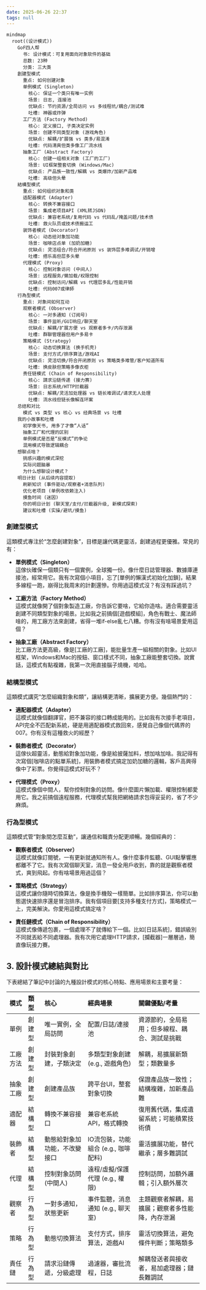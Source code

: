 ```yaml
---
date: 2025-06-26 22:37
tags: null
---
```


```mermaid
mindmap
  root((设计模式))
    GoF四人帮
      书: 设计模式：可复用面向对象软件的基础
      总数: 23种
      分类: 三大类
    創建型模式
      重点: 如何创建对象
      单例模式 (Singleton)
        核心: 保证一个类只有唯一实例
        场景: 日志, 连接池
        优缺点: 节约资源/全局访问 vs 多线程坑/耦合/测试难
        吐槽: 神器或炸弹
      工厂方法 (Factory Method)
        核心: 定义接口, 子类决定实例
        场景: 创建不同类型对象 (游戏角色)
        优缺点: 解耦/扩展强 vs 类多/易混淆
        吐槽: 代码清爽但类多像工厂流水线
      抽象工厂 (Abstract Factory)
        核心: 创建一组相关对象 (工厂的工厂)
        场景: UI框架整套切换 (Windows/Mac)
        优缺点: 产品族一致性/解耦 vs 类爆炸/加新产品难
        吐槽: 高级但头晕
    結構型模式
      重点: 如何组织对象和类
      适配器模式 (Adapter)
        核心: 转换不兼容接口
        场景: 集成老项目API (XML转JSON)
        优缺点: 兼容老系统/复用代码 vs 代码乱/掩盖问题/技术债
        吐槽: 救火队员或技术债搬运工
      装饰者模式 (Decorator)
        核心: 动态给对象加功能
        场景: 咖啡店点单 (加奶加糖)
        优缺点: 灵活组合/符合开闭原则 vs 装饰层多难调试/开销增
        吐槽: 搭乐高但层多头晕
      代理模式 (Proxy)
        核心: 控制对象访问 (中间人)
        场景: 远程服务/懒加载/权限控制
        优缺点: 控制访问/解耦 vs 代理层多乱/性能开销
        吐槽: 代码007或律師
    行為型模式
      重点: 对象间如何互动
      观察者模式 (Observer)
        核心: 一对多通知 (订阅号)
        场景: 事件监听/GUI响应/聊天室
        优缺点: 解耦/扩展方便 vs 观察者多卡/内存泄漏
        吐槽: 群聊管理器但用户多易卡
      策略模式 (Strategy)
        核心: 动态切换算法 (换手机壳)
        场景: 支付方式/排序算法/游戏AI
        优缺点: 灵活切换/符合开闭原则 vs 策略类多难管/客户知道所有
        吐槽: 换皮肤但策略多像衣柜
      责任链模式 (Chain of Responsibility)
        核心: 請求沿链传递 (接力赛)
        场景: 日志系统/HTTP拦截器
        优缺点: 解耦/灵活加处理器 vs 链长难调试/请求无人处理
        吐槽: 流水线但链长像解连环案
    总结和对比
      模式 vs 类型 vs 核心 vs 经典场景 vs 吐槽
    我的小故事和吐槽
      初学像天书, 用多了才像“人话”
      抽象工厂和代理的区别
      单例模式是否是“反模式”的争论
      混用模式导致逻辑耦合
    想聊点啥？
      挑感兴趣的模式深挖
      实际问题脑暴
      为什么想聊设计模式？
    明日计划 (从后续内容提取)
      刷新知识 (事件驱动/观察者+消息队列)
      优化老项目 (单例改依赖注入)
      摸鱼时间 (迷因)
      你的明日计划 (聊天室/支付/拦截器升级, 新模式探索)
      建议和吐槽 (实操/避坑/摸鱼)
```

### 創建型模式

這類模式專注於“怎麼創建對象”，目標是讓代碼更靈活，創建過程更優雅。常見的有：

- **單例模式（Singleton）**\
  這傢伙確保一個類只有一個實例，全球獨一份。像什麼日誌管理器、數據庫連接池，經常用它。我有次寫個小項目，忘了[單例的懶漢式初始化加鎖]，結果多線程一跑，崩得比我周末的計劃還慘。你用過這模式沒？有沒有踩過坑？

- **工廠方法（Factory Method）**\
  這模式就像開了個對象製造工廠，你告訴它要啥，它給你造啥。適合需要靈活創建不同類型對象的場景。比如我之前搞個[遊戲模組]，角色有戰士、魔法師啥的，用工廠方法來創建，省得一堆if-else亂七八糟。你有沒有啥場景愛用這個？

- **抽象工廠（Abstract Factory）**\
  比工廠方法更高級，像是[工廠的工廠]，能批量生產一組相關的對象。比如UI框架，Windows和Mac的按鈕、窗口樣式不同，抽象工廠能整套切換。說實話，這模式有點複雜，我第一次用直接腦子燒機，哈哈。

### 結構型模式

這類模式講究“怎麼組織對象和類”，讓結構更清晰，擴展更方便。幾個熱門的：

- **適配器模式（Adapter）**\
  這模式就像個翻譯官，把不兼容的接口轉成能用的。比如我有次接手老項目，API完全不匹配新系統，硬是用適配器模式救回來，感覺自己像個代碼界的007。你有沒有這種救火的經歷？

- **裝飾者模式（Decorator）**\
  這傢伙超靈活，動態給對象加功能，像是給披薩加料，想加啥加啥。我記得有次寫個[咖啡店的點單系統]，用裝飾者模式搞定加奶加糖的邏輯，客戶高興得像中了彩票。你覺得這模式好玩不？

- **代理模式（Proxy）**\
  這模式像個中間人，幫你控制對象的訪問。像什麼圖片懶加載、權限控制都愛用它。我之前搞個遠程服務，代理模式幫我把網絡請求包得妥妥的，省了不少麻煩。

### 行為型模式

這類模式管“對象間怎麼互動”，讓通信和職責分配更順暢。幾個經典的：

- **觀察者模式（Observer）**\
  這模式就像訂閱號，一有更新就通知所有人。像什麼事件監聽、GUI點擊響應都離不了它。我有次寫個聊天室，消息一發全用戶收到，靠的就是觀察者模式，爽到飛起。你有啥場景用過這個？

- **策略模式（Strategy）**\
  這模式讓你隨時切換算法，像是換手機殼一樣簡單。比如排序算法，你可以動態選快速排序還是冒泡排序。我有個項目要[支持多種支付方式]，策略模式一上，完美解決。你愛用這模式搞定啥？

- **責任鏈模式（Chain of Responsibility）**\
  這模式像傳遞包裹，一個處理不了就傳給下一個。比如[日誌系統]，錯誤級別不同就丟給不同處理器。我有次用它處理HTTP請求，[攔截器]一層層過，簡直像玩接力賽。

## 3. 設計模式總結與對比

下表總結了筆記中討論的九種設計模式的核心特點、應用場景和主要考量：

| 模式   | 類型  | 核心             | 經典場景                    | 關鍵優點/考量                  |
| :--- | :-- | :------------- | :---------------------- | :----------------------- |
| 單例   | 創建型 | 唯一實例，全局訪問      | 配置/日誌/連接池               | 資源節約，全局易用；但多線程、耦合、測試是挑戰  |
| 工廠方法 | 創建型 | 封裝對象創建，子類決定    | 多類型對象創建 (e.g., 遊戲角色)    | 解耦，易擴展新類型；類數量多           |
| 抽象工廠 | 創建型 | 創建產品族          | 跨平台UI，整套對象切換            | 保證產品族一致性；結構複雜，加新產品難      |
| 適配器  | 結構型 | 轉換不兼容接口        | 兼容老系統API，格式轉換           | 復用舊代碼，集成遺留系統；可能積累技術債     |
| 裝飾者  | 結構型 | 動態給對象加功能，不改變接口 | IO流包裝，功能組合 (e.g., 咖啡配料) | 靈活擴展功能，替代繼承；層多難調試        |
| 代理   | 結構型 | 控制對象訪問 (中間人)   | 遠程/虛擬/保護代理 (e.g., 權限)   | 控制訪問，加額外邏輯；引入額外層次        |
| 觀察者  | 行為型 | 一對多通知，狀態更新     | 事件監聽，消息通知 (e.g., 聊天室)   | 主題觀察者解耦，易擴展；觀察者多性能降，內存泄漏 |
| 策略   | 行為型 | 動態切換算法         | 支付方式，排序算法，遊戲AI          | 靈活切換算法，避免條件判斷；策略類多       |
| 責任鏈  | 行為型 | 請求沿鏈傳遞，分級處理    | 過濾器，審批流程，日誌             | 解耦發送者與接收者，易加處理器；鏈長難調試    |
